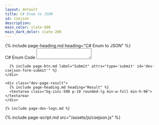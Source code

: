 ```yaml
---
layout: default
title: C# Enum to JSON
id: csejson
description: 
main_color: slate-500
main_dark_dolor: slate-200
---
```


<div class="margin-center-90">
  {% include page-heading.md heading="C# Enum to JSON" %}  

  <div class="flex flex-col align-center justify-center gap-5">
    <div id="dev-csejson-form" class="w-auto bg-transparent p-5">
      <div class="mb-5">
        <label class="block mb-2 text-sm font-medium text-gray-900 dark:text-white">C# Enum Code</label>
        <textarea id="csenum" class="bg-zinc-500 p-5 rounded-lg min-w-full min-h-24" required="required"></textarea>
      </div>

      {% include page-btn.md label="Submit" attrs="type='submit' id='dev-csejson-form-submit'" %}
    </div>

    <div class="dev-page-result">
      {% include page-heading.md heading="Result" %}  
      <textarea class="bg-zinc-500 p-10 rounded-lg min-w-full min-h-96"></textarea>
    </div>
    
    {% include page-dev-logs.md %}
</div>

{% include page-script.md src="/assets/js/csejson.js" %}